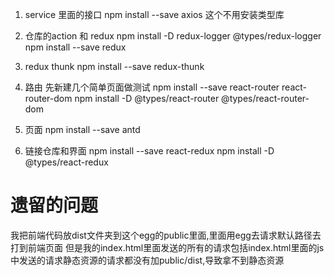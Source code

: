 1. service 里面的接口
npm install --save axios 这个不用安装类型库

2. 仓库的action 和 redux
npm install -D redux-logger @types/redux-logger
npm install --save redux

3. redux thunk
npm install --save redux-thunk

4. 路由 先新建几个简单页面做测试
npm install --save react-router react-router-dom
npm install -D @types/react-router @types/react-router-dom

5. 页面
npm install --save antd

6. 链接仓库和界面
npm install --save react-redux
npm install -D @types/react-redux


# 遗留的问题
我把前端代码放dist文件夹到这个egg的public里面,里面用egg去请求默认路径去打到前端页面
但是我的index.html里面发送的所有的请求包括index.html里面的js中发送的请求静态资源的请求都没有加public/dist,导致拿不到静态资源
